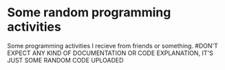 # Some random programming activities
Some programming activities I recieve from friends or something. #DON'T EXPECT ANY KIND OF DOCUMENTATION OR CODE EXPLANATION, IT'S JUST SOME RANDOM CODE UPLOADED
